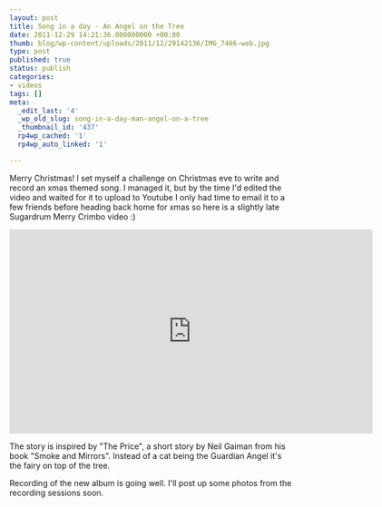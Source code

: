 ```yaml
---
layout: post
title: Song in a day - An Angel on the Tree
date: 2011-12-29 14:21:36.000000000 +00:00
thumb: blog/wp-content/uploads/2011/12/29142136/IMG_7466-web.jpg
type: post
published: true
status: publish
categories:
- videos
tags: []
meta:
  _edit_last: '4'
  _wp_old_slug: song-in-a-day-man-angel-on-a-tree
  _thumbnail_id: '437'
  rp4wp_cached: '1'
  rp4wp_auto_linked: '1'

---
```

<p>Merry Christmas! I set myself a challenge on Christmas eve to write and record an xmas themed song. I managed it, but by the time I'd edited the video and waited for it to upload to Youtube I only had time to email it to a few friends before heading back home for xmas so here is a slightly late Sugardrum Merry Crimbo video :)</p>

<div class="embed-responsive embed-responsive-16by9" id="videoPlayer"><iframe src="http://www.youtube.com/embed/2WKh1ZiReUw" frameborder="0" width="640" height="360"></iframe></div>

<p>The story is inspired by "The Price", a short story by Neil Gaiman from his book "Smoke and Mirrors". Instead of a cat being the Guardian Angel it's the fairy on top of the tree.</p>
<p>Recording of the new album is going well. I'll post up some photos from the recording sessions soon.</p>
<p>&nbsp;</p>
